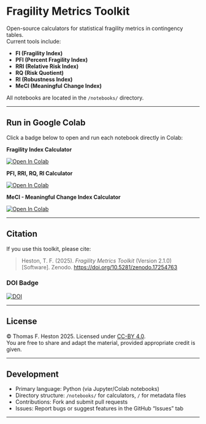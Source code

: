 # Fragility Metrics Toolkit

Open-source calculators for statistical fragility metrics in contingency tables.  
Current tools include:

- **FI (Fragility Index)**
- **PFI (Percent Fragility Index)**
- **RRI (Relative Risk Index)**
- **RQ (Risk Quotient)**
- **RI (Robustness Index)**
- **MeCI (Meaningful Change Index)**

All notebooks are located in the `/notebooks/` directory.

---

## Run in Google Colab

Click a badge below to open and run each notebook directly in Colab:

**Fragility Index Calculator**

[![Open In Colab](https://colab.research.google.com/assets/colab-badge.svg)](https://colab.research.google.com/github/tomheston/fragility-metrics/blob/main/notebooks/Fragility_Index_calculator.ipynb)

**PFI, RRI, RQ, RI Calculator**

[![Open In Colab](https://colab.research.google.com/assets/colab-badge.svg)](https://colab.research.google.com/github/tomheston/fragility-metrics/blob/main/notebooks/PFI_RRI_RQ_RI_calculator.ipynb)

**MeCI - Meaningful Change Index Calculator**

[![Open In Colab](https://colab.research.google.com/assets/colab-badge.svg)](https://colab.research.google.com/github/tomheston/fragility-metrics/blob/main/notebooks/Meaningful_Change_Index.ipynb)

---

## Citation

If you use this toolkit, please cite:

> Heston, T. F. (2025). *Fragility Metrics Toolkit* (Version 2.1.0) [Software]. Zenodo. https://doi.org/10.5281/zenodo.17254763

### DOI Badge

[![DOI](https://zenodo.org/badge/DOI/10.5281/zenodo.17254763.svg)](https://doi.org/10.5281/zenodo.17254763)

---

## License

© Thomas F. Heston 2025. Licensed under [CC-BY 4.0](https://creativecommons.org/licenses/by/4.0/).  
You are free to share and adapt the material, provided appropriate credit is given.

---

## Development

- Primary language: Python (via Jupyter/Colab notebooks)  
- Directory structure: `/notebooks/` for calculators, `/` for metadata files  
- Contributions: Fork and submit pull requests  
- Issues: Report bugs or suggest features in the GitHub “Issues” tab

---
